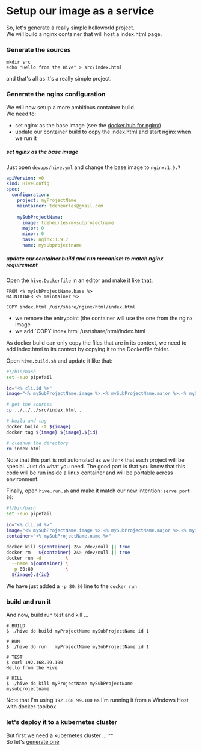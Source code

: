 # Setup our image as a service

So, let's generate a really simple helloworld project.  
We will build a nginx container that will host a index.html page.

### Generate the sources
```
mkdir src
echo "Hello from the Hive" > src/index.html
```

and that's all as it's a really simple project.

### Generate the nginx configuration

We will now setup a more ambitious container build.  
We need to:
- set nginx as the base image (see the [docker.hub for nginx](https://hub.docker.com/_/nginx/))
- update our container build to copy the index.html and start nginx when we run it

##### set nginx as the base image
Just open `devops/hive.yml` and change the base image to `nginx:1.9.7`
```yaml
apiVersion: v0
kind: HiveConfig
spec:
  configuration:
    project: myProjectName
    maintainer: tdeheurles@gmail.com
    
    mySubProjectName:
      image: tdeheurles/mysubprojectname
      major: 0
      minor: 0
      base: nginx:1.9.7
      name: mysubprojectname
```

##### update our container build and run mecanism to match nginx requirement
Open the `hive.Dockerfile` in an editor and make it like that:
```
FROM <% mySubProjectName.base %>
MAINTAINER <% maintainer %>

COPY index.html /usr/share/nginx/html/index.html
```
- we remove the entrypoint (the container will use the one from the nginx image
- we add `COPY index.html /usr/share/html/index.html

As docker build can only copy the files that are in its context, we need to add index.html to its context by copying it to the Dockerfile folder.

Open `hive.build.sh` and update it like that:
```bash
#!/bin/bash
set -euo pipefail

id="<% cli.id %>"
image="<% mySubProjectName.image %>:<% mySubProjectName.major %>.<% mySubProjectName.minor %>"

# get the sources
cp ../../../src/index.html .

# build and tag
docker build -t ${image} .
docker tag ${image} ${image}.${id}

# cleanup the directory
rm index.html
```
Note that this part is not automated as we think that each project will be special. Just do what you need. The good part is that you know that this code will be run inside a linux container and will be portable across environment.

Finally, open `hive.run.sh` and make it match our new intention: `serve port 80`:
```bash
#!/bin/bash
set -euo pipefail

id="<% cli.id %>"
image="<% mySubProjectName.image %>:<% mySubProjectName.major %>.<% mySubProjectName.minor %>"
container="<% mySubProjectName.name %>"

docker kill ${container} 2&> /dev/null || true
docker rm   ${container} 2&> /dev/null || true
docker run -d         \
  --name ${container} \
  -p 80:80            \
  ${image}.${id}
```
We have just added a `-p 80:80` line to the `docker run`

### build and run it
And now, build run test and kill ...
```console
# BUILD
$ ./hive do build myProjectName mySubProjectName id 1

# RUN
$ ./hive do run   myProjectName mySubProjectName id 1

# TEST
$ curl 192.168.99.100
Hello from the Hive

# KILL
$ ./hive do kill myProjectName mySubProjectName
mysubprojectname
```
Note that I'm using `192.168.99.100` as I'm running it from a Windows Host with docker-toolbox.

### let's deploy it to a kubernetes cluster
But first we need a kubernetes cluster ... ^^  
So let's [generate one](part4.md)
